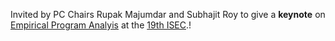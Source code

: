 Invited by PC Chairs Rupak Majumdar and Subhajit Roy to give a **keynote** on <a href="https://www.mpi-sp.org/71953/news_publication_23813048_transferred?c=6054">Empirical Program Analyis</a> at the <a href="https://conf.researchr.org/attending/isec-2026/iisec-2026-keynote-speaker">19th ISEC</a>.!
